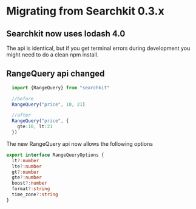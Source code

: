 # Migrating from Searchkit 0.3.x

## Searchkit now uses lodash 4.0
The api is identical, but if you get terminal errors during development
you might need to do a clean npm install.

## RangeQuery api changed

```typescript
  import {RangeQuery} from "searchkit"

  //before
  RangeQuery("price", 10, 21)

  //after
  RangeQuery("price", {
    gte:10, lt:21
  })
```

The new RangeQuery api now allows the following options
```typescript
export interface RangeQueryOptions {
  lt?:number
  lte?:number
  gt?:number
  gte?:number
  boost?:number
  format?:string
  time_zone?:string
}
```
